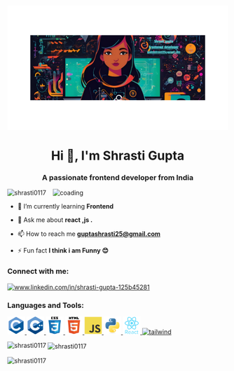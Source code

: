 ![logo](https://github.com/Shrasti0117/Shrasti0117/blob/main/Shrasti%20guptaaa.png)

<h1 align="center">Hi 👋, I'm Shrasti Gupta</h1>
<h3 align="center">A passionate frontend developer from India</h3>

<img align="right" alt="coading" width="400" src="https://i.pinimg.com/originals/e7/26/c7/e726c74ac081eed50feee1433d12c998.gif" >

<p align="left"> <img src="https://komarev.com/ghpvc/?username=shrasti0117&label=Profile%20views&color=0e75b6&style=flat" alt="shrasti0117" /> </p>

- 🌱 I’m currently learning **Frontend**

- 💬 Ask me about **react ,js .**

- 📫 How to reach me **guptashrasti25@gmail.com**

- ⚡ Fun fact **I think i am Funny 😊**

<h3 align="left">Connect with me:</h3>
<p align="left">
<a href="https://linkedin.com/in/www.linkedin.com/in/shrasti-gupta-125b45281" target="blank"><img align="center" src="https://raw.githubusercontent.com/rahuldkjain/github-profile-readme-generator/master/src/images/icons/Social/linked-in-alt.svg" alt="www.linkedin.com/in/shrasti-gupta-125b45281" height="30" width="40" /></a>
</p>

<h3 align="left">Languages and Tools:</h3>
<p align="left"> <a href="https://www.cprogramming.com/" target="_blank" rel="noreferrer"> <img src="https://raw.githubusercontent.com/devicons/devicon/master/icons/c/c-original.svg" alt="c" width="40" height="40"/> </a> <a href="https://www.w3schools.com/cpp/" target="_blank" rel="noreferrer"> <img src="https://raw.githubusercontent.com/devicons/devicon/master/icons/cplusplus/cplusplus-original.svg" alt="cplusplus" width="40" height="40"/> </a> <a href="https://www.w3schools.com/css/" target="_blank" rel="noreferrer"> <img src="https://raw.githubusercontent.com/devicons/devicon/master/icons/css3/css3-original-wordmark.svg" alt="css3" width="40" height="40"/> </a> <a href="https://www.w3.org/html/" target="_blank" rel="noreferrer"> <img src="https://raw.githubusercontent.com/devicons/devicon/master/icons/html5/html5-original-wordmark.svg" alt="html5" width="40" height="40"/> </a> <a href="https://developer.mozilla.org/en-US/docs/Web/JavaScript" target="_blank" rel="noreferrer"> <img src="https://raw.githubusercontent.com/devicons/devicon/master/icons/javascript/javascript-original.svg" alt="javascript" width="40" height="40"/> </a> <a href="https://www.python.org" target="_blank" rel="noreferrer"> <img src="https://raw.githubusercontent.com/devicons/devicon/master/icons/python/python-original.svg" alt="python" width="40" height="40"/> </a> <a href="https://reactjs.org/" target="_blank" rel="noreferrer"> <img src="https://raw.githubusercontent.com/devicons/devicon/master/icons/react/react-original-wordmark.svg" alt="react" width="40" height="40"/> </a> <a href="https://tailwindcss.com/" target="_blank" rel="noreferrer"> <img src="https://www.vectorlogo.zone/logos/tailwindcss/tailwindcss-icon.svg" alt="tailwind" width="40" height="40"/> </a> </p>

<p><img align="left" src="https://github-readme-stats.vercel.app/api/top-langs?username=shrasti0117&show_icons=true&locale=en&layout=compact" alt="shrasti0117" /></p>

<p>&nbsp;<img align="center" src="https://github-readme-stats.vercel.app/api?username=shrasti0117&show_icons=true&locale=en" alt="shrasti0117" /></p>

<p><img align="center" src="https://github-readme-streak-stats.herokuapp.com/?user=shrasti0117&" alt="shrasti0117" /></p>
